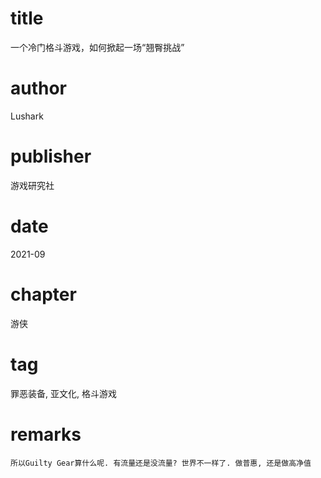 # title
​一个冷门格斗游戏，如何掀起一场“翘臀挑战”

# author
Lushark

# publisher
游戏研究社

# date
2021-09

# chapter
游侠

# tag
罪恶装备, 亚文化, 格斗游戏

# remarks
`所以Guilty Gear算什么呢. 有流量还是没流量? 世界不一样了. 做普惠, 还是做高净值`
